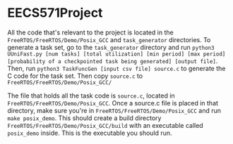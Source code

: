# EECS571Project

All the code that's relevant to the project is located in the `FreeRTOS/FreeRTOS/Demo/Posix_GCC` and `task_generator` directories.
To generate a task set, go to the `task_generator` directory and run `python3 UUniFast.py [num tasks] [total utilization] [min period] [max period] [probability of a checkpointed task being generated] [output file]`. Then, run `python3 TaskFuncGen [input csv file] source.c` to generate the C code for the task set. Then copy `source.c` to `FreeRTOS/FreeRTOS/Demo/Posix_GCC/`

The file that holds all the task code is `source.c`, located in `FreeRTOS/FreeRTOS/Demo/Posix_GCC`.
Once a source.c file is placed in that directory, make sure you're in `FreeRTOS/FreeRTOS/Demo/Posix_GCC` and run `make posix_demo`.
This should create a build directory `FreeRTOS/FreeRTOS/Demo/Posix_GCC/build` with an executable called `posix_demo` inside.
This is the executable you should run.
